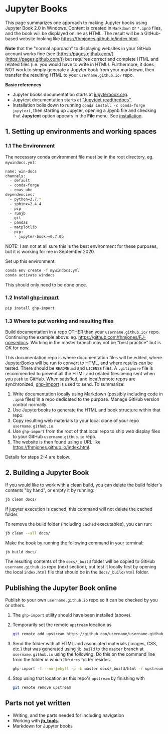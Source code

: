 # Jupyter Books

This page summarizes one approach to making Jupyter books using Jupyter Book 2.0 in Windows. Content is created in `Markdown` or `*.ipnb` files, and the book will be displayed online as HTML. The result will be a GitHub-based website looking like https://fhmjones.github.io/index.html. 

**Note** that the "normal approach" to displaying websites in your GitHub account works fine (see [https://pages.github.com/](https://pages.github.com/)) but requires correct and complete HTML and related files (i.e. you would have to write in HTML). Furthermore, it does NOT work to simply generate a Jupyter book from your markdown, then transfer the resulting HTML to your `username.github.io/` repo.

**Basic references**

- Jupyter books documentation starts at [jupyterbook.org](https://jupyterbook.org/intro.html).
- Jupytext documentation starts at ["Jupytext readthedocs"](https://jupytext.readthedocs.io/en/latest/index.html).
- Installation boils down to running `conda install -c conda-forge jupytext`, then starting up Jupyter, opening a .ipynb file and checking that **Jupytext** option appears in the **File** menu. See [installation](https://jupytext.readthedocs.io/en/latest/install.html).

## 1. Setting up environments and working spaces

### 1.1 The Environment

The necessary conda environment file must be in the root directory, eg. `mywindocs.yml`:

```bash
name: win-docs
channels:
  - default
  - conda-forge
  - eoas_ubc
dependencies:
  - python=3.7.*
  - sphinx=2.4.4
  - pip
  - runjb
  - git
  - pandas
  - matplotlib
  - pip:
    - jupyter-book>=0.7.0b
```

NOTE: I am not at all sure this is the best environment for these purposes, but it is working for me in September 2020.

Set up this environment:

```bash
conda env create -f mywindocs.yml
conda activate windocs
```

This should only need to be done once.

### 1.2 Install [ghp-import](https://pypi.org/project/ghp-import/)

```bash
pip install ghp-import
```

### 1.3 Where to put working and resulting files

Build documentation in a repo OTHER than your `username.github.io/` repo. Continuing the example above: eg. https://github.com/fhmjones/FJ-ocesedocs. Working in the master branch may not be "best practice" but is OK for now.

This documentation repo is where documentation files will be edited, where JupyterBooks will be run to convert to HTML, and where results can be tested. There should be `README.md` and `LICENSE` files. A `.gitignore` file is recommended to prevent all the HTML and related files being sent when you `push` to GitHub. When satisfied, and local/remote repos are synchronized, [ghp-import](https://pypi.org/project/ghp-import/) is used to send. To summarize:

1. Write documentation locally using Markdown (possibly including code in `.ipnb` files) in a repo dedicated to the purpose. Manage GitHub version control normally.
1. Use Jupyterbooks to generate the HTML and book structure within that repo.
1. Copy resulting web materials to your local clone of your repo `username.github.io`.
1. Use `ghp-import` from the root of that local repo to ship web display files to your GitHub `username.github.io` repo.
1. The website is then found using a URL like https://fhmjones.github.io/index.html.

Details for steps 2-4 are below. 

## 2. Building a Jupyter Book

If you would like to work with a clean build, you can delete the build folder's contents "by hand", or empty it by running:

```bash
jb clean docs/
```

If jupyter execution is cached, this command will not delete the cached folder.

To remove the build folder (including `cached` executables), you can run:

```bash
jb clean --all docs/
```

Make the book by running the following command in your terminal:

```bash
jb build docs/
```

The  resulting contents of the `docs/_build` folder will be copied to GitHub `username.github.io` repo (next section), but test it locally first by opening the local `index.html` file that should be in the `docs/_build/html` folder.

## Publishing the Jupyter Book online

Publish to your own `username.github.io` repo so it can be checked by you or others. 

1. The `ghp-import` utility should have been installed (above).
2. Temporarily set the remote `upstream` location as

   ```bash
   git remote add upstream https://github.com/username/username.github.io
   ```

3. Send the folder with all HTML and associated materials (images, CSS, etc.) that was generated using `jb build` to the `master` branch at `username.github.io` using the following. Do this on the command line from the folder in which the `docs` folder resides.

   ```bash
   ghp-import -f --no-jekyll -p -b master docs/_build/html -r upstream
   ```

4. Stop using that location as this repo's `upstream` by finishing with

    ```bash
    git remote remove upstream
    ```

## Parts not yet written

- Writing, and the parts needed for including navigation
- Working with **[jb_tools](https://github.com/eoas-ubc/jb_tools/blob/master/tools_demo/Readme_conda.md)**.
- Markdown for Jupyter books
